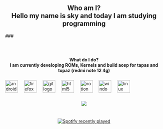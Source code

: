 <br clear="both">

<h2 align="center">Who am I?<br>Hello my name is sky and today I am studying programming</h2>
###

###

<br clear="both">

<h4 align="center">What do I do?<br>I am currently developing ROMs, Kernels and build aosp for tapas and topaz (redmi note 12 4g)</h4>

###

<div align="left">
  <img src="https://cdn.jsdelivr.net/gh/devicons/devicon/icons/android/android-original.svg" height="40" alt="android logo"  />
  <img width="12" />
  <img src="https://cdn.jsdelivr.net/gh/devicons/devicon/icons/firefox/firefox-original.svg" height="40" alt="firefox logo"  />
  <img width="12" />
  <img src="https://cdn.jsdelivr.net/gh/devicons/devicon/icons/git/git-original.svg" height="40" alt="git logo"  />
  <img width="12" />
  <img src="https://cdn.jsdelivr.net/gh/devicons/devicon/icons/html5/html5-original.svg" height="40" alt="html5 logo"  />
  <img width="12" />
  <img src="https://cdn.jsdelivr.net/gh/devicons/devicon/icons/notion/notion-original.svg" height="40" alt="notion logo"  />
  <img width="12" />
  <img src="https://cdn.jsdelivr.net/gh/devicons/devicon/icons/windows8/windows8-original.svg" height="40" alt="windows8 logo"  />
  <img width="12" />
  <img src="https://cdn.jsdelivr.net/gh/devicons/devicon/icons/linux/linux-original.svg" height="40" alt="linux logo"  />
</div>

###

<div align="center">
  <img src="https://visitor-badge.laobi.icu/badge?page_id=Skykkj.Skykkj&"  />
</div>

###

<br clear="both">

<div align="center">
  <a href="https://open.spotify.com/user/31cv4zvjdpwyl3yvjlotrortlkpa">
    <img src="https://spotify-recently-played-readme.vercel.app/api?user=31cv4zvjdpwyl3yvjlotrortlkpa&count=5&unique=true" alt="Spotify recently played"  />
  </a>
</div>
